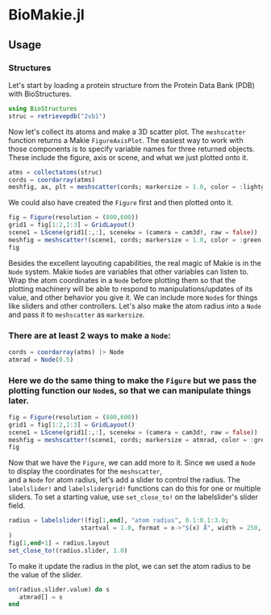 # BioMakie.jl

## Usage

### Structures

Let's start by loading a protein structure from the Protein Data Bank (PDB) with BioStructures.
```julia
using BioStructures
struc = retrievepdb("2vb1")
```
Now let's collect its atoms and make a 3D scatter plot. The `meshscatter` function returns a Makie `FigureAxisPlot`. The easiest 
way to work with those components is to specify variable names for three returned objects. These include the figure, axis or 
scene, and what we just plotted onto it.
```julia
atms = collectatoms(struc)
cords = coordarray(atms)
meshfig, ax, plt = meshscatter(cords; markersize = 1.0, color = :lightgreen, show_axis = false, resolution = (800,600))
```
We could also have created the `Figure` first and then plotted onto it.
```julia
fig = Figure(resolution = (800,600))
grid1 = fig[1:2,1:3] = GridLayout()
scene1 = LScene(grid1[:,:], scenekw = (camera = cam3d!, raw = false))     # the scenekw args are for 3D scenes
meshfig = meshscatter!(scene1, cords; markersize = 1.0, color = :green, show_axis = false)
fig
```
Besides the excellent layouting capabilities, the real magic of Makie is in the `Node` system. Makie `Node`s are variables that
other variables can listen to. Wrap the atom coordinates in a `Node` before plotting them so that the plotting machinery will be 
able to respond to manipulations/updates of its value, and other behavior you give it. We can include more `Node`s for things 
like sliders and other controllers. Let's also make the atom radius into a `Node` and pass it to `meshscatter` as `markersize`.

### There are at least 2 ways to make a `Node`:
```julia
cords = coordarray(atms) |> Node
atmrad = Node(0.5)
```
### Here we do the same thing to make the `Figure` but we pass the plotting function our `Node`s, so that we can manipulate things later.
```julia
fig = Figure(resolution = (800,600))
grid1 = fig[1:2,1:3] = GridLayout()
scene1 = LScene(grid1[:,:], scenekw = (camera = cam3d!, raw = false))
meshfig = meshscatter!(scene1, cords; markersize = atmrad, color = :green, show_axis = false)
fig
```
Now that we have the `Figure`, we can add more to it. Since we used a `Node` to display the coordinates for the `meshscatter`,  
and a `Node` for atom radius, let's add a slider to control the radius. The `labelslider!` and `labelslidergrid!` functions can 
do this for one or multiple sliders. To set a starting value, use `set_close_to!` on the labelslider's slider field.
```julia
radius = labelslider!(fig[1,end], "atom radius", 0.1:0.1:3.0; 
                    startval = 1.0, format = x->"$(x) Å", width = 250, tellwidth = true, tellheight = false
)
fig[1,end+1] = radius.layout
set_close_to!(radius.slider, 1.0)
```
To make it update the radius in the plot, we can set the atom radius to be the value of the slider.
```julia
on(radius.slider.value) do s
   atmrad[] = s 
end
```
